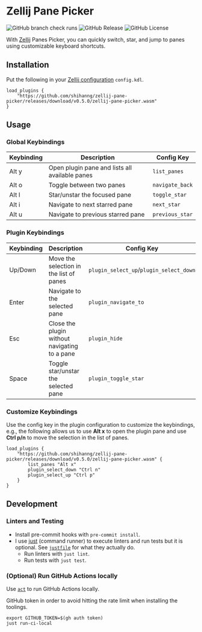 # Zellij Pane Picker

![GitHub branch check runs](https://img.shields.io/github/check-runs/shihanng/zellij-pane-picker/main)
![GitHub Release](https://img.shields.io/github/v/release/shihanng/zellij-pane-picker)
![GitHub License](https://img.shields.io/github/license/shihanng/zellij-pane-picker)

With [Zellij](https://zellij.dev/) Panes Picker,
you can quickly switch, star, and jump to panes using customizable keyboard shortcuts.

## Installation

Put the following in your
[Zellij configuration](https://zellij.dev/documentation/configuration.html)
`config.kdl`.

```kdl
load_plugins {
    "https://github.com/shihanng/zellij-pane-picker/releases/download/v0.5.0/zellij-pane-picker.wasm"
}
```

## Usage

### Global Keybindings

| Keybinding | Description                                    | Config Key      |
| ---------- | ---------------------------------------------- | --------------- |
| Alt y      | Open plugin pane and lists all available panes | `list_panes`    |
| Alt o      | Toggle between two panes                       | `navigate_back` |
| Alt l      | Star/unstar the focused pane                   | `toggle_star`   |
| Alt i      | Navigate to next starred pane                  | `next_star`     |
| Alt u      | Navigate to previous starred pane              | `previous_star` |

<!-- markdownlint-disable MD013 -->

### Plugin Keybindings

| Keybinding | Description                                   | Config Key                              |
| ---------- | --------------------------------------------- | --------------------------------------- |
| Up/Down    | Move the selection in the list of panes       | `plugin_select_up`/`plugin_select_down` |
| Enter      | Navigate to the selected pane                 | `plugin_navigate_to`                    |
| Esc        | Close the plugin without navigating to a pane | `plugin_hide`                           |
| Space      | Toggle star/unstar the selected pane          | `plugin_toggle_star`                    |

### Customize Keybindings

Use the config key in the plugin configuration to customize the keybindings, e.g.,
the following allows us to use **Alt x** to open the plugin pane and
use **Ctrl p/n** to move the selection in the list of panes.

```kdl
load_plugins {
    "https://github.com/shihanng/zellij-pane-picker/releases/download/v0.5.0/zellij-pane-picker.wasm" {
        list_panes "Alt x"
        plugin_select_down "Ctrl n"
        plugin_select_up "Ctrl p"
    }
}
```

<!-- markdownlint-enable MD013 -->

## Development

### Linters and Testing

- Install pre-commit hooks with `pre-commit install`.
- I use [just](https://just.systems/) (command runner) to execute linters
  and run tests but it is optional. See [`justfile`](./justfile) for
  what they actually do.
  - Run linters with `just lint`.
  - Run tests with `just test`.

### (Optional) Run GitHub Actions locally

Use [`act`](https://github.com/nektos/act) to run GitHub Actions locally.

GitHub token in order to avoid hitting the rate limit
when installing the toolings.

```shell
export GITHUB_TOKEN=$(gh auth token)
just run-ci-local
```
